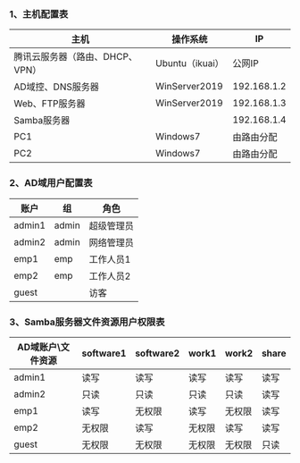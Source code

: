 

### 1、主机配置表

| 主机                              | 操作系统          | IP          |
| ------------------------------- | ------------- | ----------- |
| 腾讯云服务器（路由、DHCP、VPN）             | Ubuntu（ikuai） | 公网IP        |
| AD域控、DNS服务器                     | WinServer2019 | 192.168.1.2 |
| Web、FTP服务器                      | WinServer2019 | 192.168.1.3 |
| Samba服务器                        |               | 192.168.1.4 |
| PC1                             | Windows7      | 由路由分配       |
| PC2 | Windows7      | 由路由分配       |

### 2、AD域用户配置表

| 账户     | 组     | 角色    |
| ------ | ----- | ----- |
| admin1 | admin | 超级管理员 |
| admin2 | admin | 网络管理员 |
| emp1   | emp   | 工作人员1 |
| emp2   | emp   | 工作人员2 |
| guest  |       | 访客    |

### 3、Samba服务器文件资源用户权限表

| AD域账户\文件资源 | software1 | software2 | work1 | work2 | share |
| ---------- | --------- | --------- | ----- | ----- | ----- |
| admin1     | 读写        | 读写        | 读写    | 读写    | 读写    |
| admin2     | 只读        | 只读        | 只读    | 只读    | 读写    |
| emp1       | 读写        | 无权限       | 读写    | 无权限   | 读写    |
| emp2       | 无权限       | 读写        | 无权限   | 读写    | 读写    |
| guest      | 无权限       | 无权限       | 无权限   | 无权限   | 只读    |
